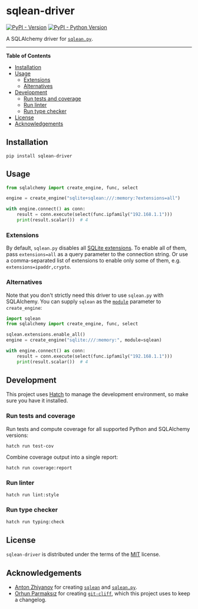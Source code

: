 # sqlean-driver

[![PyPI - Version](https://img.shields.io/pypi/v/sqlean-driver.svg)](https://pypi.org/project/sqlean-driver)
[![PyPI - Python Version](https://img.shields.io/pypi/pyversions/sqlean-driver.svg)](https://pypi.org/project/sqlean-driver)

A SQLAlchemy driver for [`sqlean.py`](https://github.com/nalgeon/sqlean.py).

-----

**Table of Contents**

- [Installation](#installation)
- [Usage](#usage)
  - [Extensions](#extensions)
  - [Alternatives](#alternatives)
- [Development](#development)
  - [Run tests and coverage](#run-tests-and-coverage)
  - [Run linter](#run-linter)
  - [Run type checker](#run-type-checker)
- [License](#license)
- [Acknowledgements](#acknowledgements)

## Installation

```console
pip install sqlean-driver
```

## Usage

```python
from sqlalchemy import create_engine, func, select

engine = create_engine("sqlite+sqlean:///:memory:?extensions=all")

with engine.connect() as conn:
    result = conn.execute(select(func.ipfamily("192.168.1.1")))
    print(result.scalar())  # 4
```

### Extensions

By default, `sqlean.py` disables all [SQLite extensions](https://github.com/nalgeon/sqlean.py#extensions). To enable all of them, pass `extensions=all` as a query parameter to the connection string. Or use a comma-separated list of extensions to enable only some of them, e.g. `extensions=ipaddr,crypto`.

### Alternatives

Note that you don't strictly need this driver to use `sqlean.py` with SQLAlchemy. You can supply `sqlean` as the [`module`](https://docs.sqlalchemy.org/en/20/core/engines.html#sqlalchemy.create_engine.params.module) parameter to `create_engine`:

```python
import sqlean
from sqlalchemy import create_engine, func, select

sqlean.extensions.enable_all()
engine = create_engine("sqlite:///:memory:", module=sqlean)

with engine.connect() as conn:
    result = conn.execute(select(func.ipfamily("192.168.1.1")))
    print(result.scalar())  # 4
```

## Development

This project uses [Hatch](https://hatch.pypa.io/) to manage the development environment, so make sure you have it installed.

### Run tests and coverage

Run tests and compute coverage for all supported Python and SQLAlchemy versions:

```shell
hatch run test-cov
```

Combine coverage output into a single report:

```shell
hatch run coverage:report
```

### Run linter

```shell
hatch run lint:style
```

### Run type checker

```shell
hatch run typing:check
```

## License

`sqlean-driver` is distributed under the terms of the [MIT](https://spdx.org/licenses/MIT.html) license.

## Acknowledgements

* [Anton Zhiyanov](https://github.com/nalgeon) for creating [`sqlean`](https://github.com/nalgeon/sqlean) and [`sqlean.py`](https://github.com/nalgeon/sqlean.py).
* [Orhun Parmaksız](https://github.com/orhun) for creating [`git-cliff`](https://github.com/orhun/git-cliff), which this project uses to keep a changelog.
